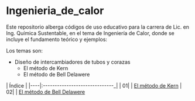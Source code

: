 # Ingenieria_de_calor
Este repositorio alberga códigos de uso educativo para la carrera de Lic. en Ing. Química Sustentable, en el tema de Ingeniería de Calor, donde se incluye el fundamento teórico y ejemplos:

Los temas son:

* Diseño de intercambiadores de tubos y corazas
    * El método de Kern
    * El método de Bell Delawere

| Índice |
|----|:------------------------------_|
| 01| | [El método de Kern](./metodo_kern.md)
| 02| | [El método de Bell Delawere](./metodo_Bell_Delawere.md)

